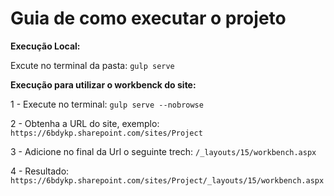 # Guia de como executar o projeto

**Execução Local:**

Excute no terminal da pasta: `gulp serve`

**Execução para utilizar o workbenck do site:**

1 - Execute no terminal: `gulp serve --nobrowse`

2 - Obtenha a URL do site, exemplo: `https://6bdykp.sharepoint.com/sites/Project`

3 - Adicione no final da Url o seguinte trech: `/_layouts/15/workbench.aspx`

4 - Resultado: `https://6bdykp.sharepoint.com/sites/Project/_layouts/15/workbench.aspx`
